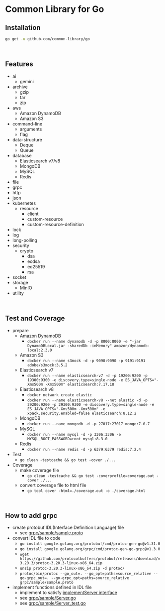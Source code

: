# Common Library for Go

## Installation
```bash
go get -u github.com/common-library/go
```

<br/>

## Features
 - ai
   - gemini
 - archive
   - gzip
   - tar
   - zip
 - aws
   - Amazon DynamoDB
   - Amazon S3
 - command-line
   - arguments
   - flag
 - data-structure
   - Deque
   - Queue
 - database
   - Elasticsearch v7/v8
   - MongoDB
   - MySQL
   - Redis
 - file
 - grpc
 - http
 - json
 - kubernetes
   - resource
     - client
     - custom-resource
     - custom-resource-definition
 - lock
 - log
 - long-polling
 - security
   - crypto
     - dsa
     - ecdsa
     - ed25519
     - rsa
 - socket
 - storage
   - MinIO
 - utility

<br/>

## Test and Coverage
 - prepare
   - Amazon DynamoDB
     - `docker run --name dynamodb -d -p 8000:8000 -e "-jar DynamoDBLocal.jar -sharedDb -inMemory" amazon/dynamodb-local:2.3.0`
   - Amazon S3
     - `docker run --name s3mock -d -p 9090:9090 -p 9191:9191 adobe/s3mock:3.5.2`
   - Elasticsearch v7
     - `docker run --name elasticsearch-v7 -d -p 19200:9200 -p 19300:9300 -e discovery.type=single-node -e ES_JAVA_OPTS="-Xms500m -Xmx500m" elasticsearch:7.17.18`
   - Elasticsearch v8
     - `docker network create elastic`
     - `docker run --name elasticsearch-v8 --net elastic -d -p 29200:9200 -p 29300:9300 -e discovery.type=single-node -e ES_JAVA_OPTS="-Xms500m -Xmx500m" -e xpack.security.enabled=false elasticsearch:8.12.2`
   - MongoDB
     - `docker run --name mongodb -d -p 27017:27017 mongo:7.0.7`
   - MySQL
     - `docker run --name mysql -d -p 3306:3306 -e MYSQL_ROOT_PASSWORD=root mysql:8.3.0`
   - Redis
     - `docker run --name redis -d -p 6379:6379 redis:7.2.4`
 - Test
   - `go clean -testcache && go test -cover ./...`
 - Coverage
   - make coverage file
     - `go clean -testcache && go test -coverprofile=coverage.out -cover ./...`
   - convert coverage file to html file
     - `go tool cover -html=./coverage.out -o ./coverage.html`

<br/>

## How to add grpc
 - create protobuf IDL(Interface Definition Language) file
   - see [grpc/sample/sample.proto](https://github.com/common-library/go/blob/main/grpc/sample/sample.proto)
 - convert IDL file to code
   - `go install google.golang.org/protobuf/cmd/protoc-gen-go@v1.31.0`
   - `go install google.golang.org/grpc/cmd/protoc-gen-go-grpc@v1.3.0`
   - `wget https://github.com/protocolbuffers/protobuf/releases/download/v3.20.3/protoc-3.20.3-linux-x86_64.zip`
   - `unzip protoc-3.20.3-linux-x86_64.zip -d protoc/`
   - `protoc/bin/protoc --go_out=. --go_opt=paths=source_relative --go-grpc_out=. --go-grpc_opt=paths=source_relative grpc/sample/sample.proto`
  - implement functions defined in IDL file
    - implement to satisfy [implementServer interface](https://github.com/common-library/go/blob/main/grpc/server.go)
    - see [grpc/sample/Server.go](https://github.com/common-library/go/blob/main/grpc/sample/Server.go)
    - see [grpc/sample/Server_test.go](https://github.com/common-library/go/blob/main/grpc/sample/Server_test.go)
